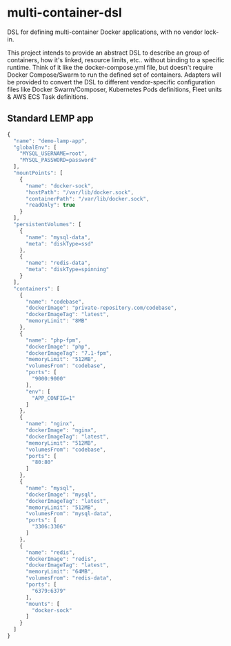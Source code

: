 # multi-container-dsl
DSL for defining multi-container Docker applications, with no vendor lock-in.

This project intends to provide an abstract DSL to describe an group of containers, how it's linked, resource limits, etc.. without binding to a specific runtime. Think of it like the docker-compose.yml file, but doesn't require Docker Compose/Swarm to run the defined set of containers. Adapters will be provided to convert the DSL to different vendor-specific configuration files like Docker Swarm/Composer, Kubernetes Pods definitions, Fleet units & AWS ECS Task definitions.

## Standard LEMP app
```javascript
{
  "name": "demo-lamp-app",
  "globalEnv": [
    "MYSQL_USERNAME=root",
    "MYSQL_PASSWORD=password"
  ],
  "mountPoints": [
    {
      "name": "docker-sock",
      "hostPath": "/var/lib/docker.sock",
      "containerPath": "/var/lib/docker.sock",
      "readOnly": true
    }
  ],
  "persistentVolumes": [
    {
      "name": "mysql-data",
      "meta": "diskType=ssd"
    },
    {
      "name": "redis-data",
      "meta": "diskType=spinning"
    }
  ],
  "containers": [
    {
      "name": "codebase",
      "dockerImage": "private-repository.com/codebase",
      "dockerImageTag": "latest",
      "memoryLimit": "8MB"
    }, 
    {
      "name": "php-fpm",
      "dockerImage": "php",
      "dockerImageTag": "7.1-fpm",
      "memoryLimit": "512MB",
      "volumesFrom": "codebase",
      "ports": [
        "9000:9000"
      ],
      "env": [
        "APP_CONFIG=1"
      ]
    }, 
    {
      "name": "nginx",
      "dockerImage": "nginx",
      "dockerImageTag": "latest",
      "memoryLimit": "512MB",
      "volumesFrom": "codebase",
      "ports": [
        "80:80"
      ]
    },
    {
      "name": "mysql",
      "dockerImage": "mysql",
      "dockerImageTag": "latest",
      "memoryLimit": "512MB",
      "volumesFrom": "mysql-data",
      "ports": [
        "3306:3306"
      ]
    },
    {
      "name": "redis",
      "dockerImage": "redis",
      "dockerImageTag": "latest",
      "memoryLimit": "64MB",
      "volumesFrom": "redis-data",
      "ports": [
        "6379:6379"
      ],
      "mounts": [
        "docker-sock"
      ]
    }
  ]
}
```
